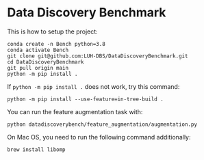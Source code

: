 # Data Discovery Benchmark

This is how to setup the project:
```
conda create -n Bench python=3.8
conda activate Bench
git clone git@github.com:LUH-DBS/DataDiscoveryBenchmark.git
cd DataDiscoveryBenchmark
git pull origin main
python -m pip install .
```

If `python -m pip install .` does not work, try this command:
```
python -m pip install --use-feature=in-tree-build .
```

You can run the feature augmentation task with:
```
python datadiscoverybench/feature_augmentation/augmentation.py
```

On Mac OS, you need to run the following command additionally:
```
brew install libomp
```